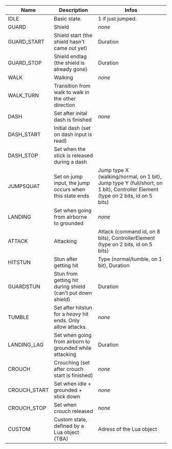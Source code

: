 Name|Description|Infos
-|-|-
IDLE|Basic state.|1 if just jumped.
GUARD|Shield|*none*
GUARD_START|Shield start (the shield hasn't came out yet)|Duration 
GUARD_STOP|Shield endlag (the shield is already gone)|Duration
WALK|Walking|*none*
WALK_TURN|Transition from walk to walk in the other direction|
DASH|Set after inital dash is finished|*none*
DASH_START|Initial dash (set on dash input is read)
DASH_STOP|Set when the stick is released during a dash
JUMPSQUAT|Set on jump input, the jump occurs when this state ends|Jump type X (walking/normal, on 1 bit), Jump type Y (full/short, on 1 bit), Controller Element (type on 2 bits, id on 5 bits)
LANDING|Set when going from airborne to grounded|*none*
ATTACK|Attacking|Attack (command id, on 8 bits), ControllerElement (type on 2 bits, id on 5 bits)
HITSTUN|Stun after getting hit|Type (normal/tumble, on 1 bit), Duration
GUARDSTUN|Stun from getting hit during shield (can't put down shield)|Duration
TUMBLE|Set after hitstun for a *heavy* hit ends. Only allow attacks.|*none*
LANDING_LAG|Set when going from airborn to grounded while attacking|Duration
CROUCH|Crouching (set after crouch start is finished)|*none*
CROUCH_START|Set when idle + grounded + stick down|*none*
CROUCH_STOP|Set when crouch released|*none*
CUSTOM|Custom state, defined by a Lua object (TBA)|Adress of the Lua object
